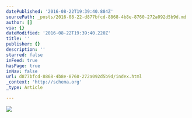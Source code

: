 ```yaml
---
datePublished: '2016-08-22T19:39:40.884Z'
sourcePath: _posts/2016-08-22-d877bfcd-8868-4b8e-8760-272a092d5b9d.md
author: []
via: {}
dateModified: '2016-08-22T19:39:40.220Z'
title: ''
publisher: {}
description: ''
starred: false
inFeed: true
hasPage: true
inNav: false
url: d877bfcd-8868-4b8e-8760-272a092d5b9d/index.html
_context: 'http://schema.org'
_type: Article

---
```

![](https://the-grid-user-content.s3-us-west-2.amazonaws.com/c59e5889-0d3a-4459-a653-945373443ac1.jpg)